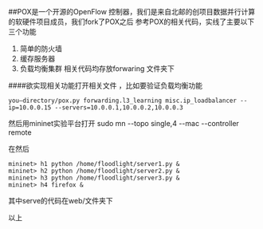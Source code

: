 ##POX是一个开源的OpenFlow 控制器，我们是来自北邮的创项目数据并行计算的软硬件项目成员，我们fork了POX之后
参考POX的相关代码，实线了主要以下三个功能
1. 简单的防火墙
2. 缓存服务器
3. 负载均衡集群
相关代码均存放forwaring 文件夹下
 
 
 ####欲实现相关功能打开相关文件 ，比如要验证负载均衡功能
 ```
 you—directory/pox.py forwarding.l3_learning misc.ip_loadbalancer --ip=10.0.0.15 --servers=10.0.0.1,10.0.0.2,10.0.0.3 
```
然后用mininet实验平台打开
sudo mn  --topo single,4 --mac  --controller remote

在然后
```
mininet> h1 python /home/floodlight/server1.py &
mininet> h2 python /home/floodlight/server2.py &
mininet> h3 python /home/floodlight/server3.py &
mininet> h4 firefox &
  ```
  其中serve的代码在web/文件夹下
  
  
  
  以上
